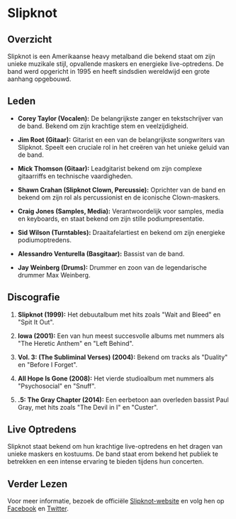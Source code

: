 # Slipknot

## Overzicht

Slipknot is een Amerikaanse heavy metalband die bekend staat om zijn unieke muzikale stijl, opvallende maskers en energieke live-optredens. De band werd opgericht in 1995 en heeft sindsdien wereldwijd een grote aanhang opgebouwd.

## Leden

- **Corey Taylor (Vocalen):** De belangrijkste zanger en tekstschrijver van de band. Bekend om zijn krachtige stem en veelzijdigheid.

- **Jim Root (Gitaar):** Gitarist en een van de belangrijkste songwriters van Slipknot. Speelt een cruciale rol in het creëren van het unieke geluid van de band.

- **Mick Thomson (Gitaar):** Leadgitarist bekend om zijn complexe gitaarriffs en technische vaardigheden.

- **Shawn Crahan (Slipknot Clown, Percussie):** Oprichter van de band en bekend om zijn rol als percussionist en de iconische Clown-maskers.

- **Craig Jones (Samples, Media):** Verantwoordelijk voor samples, media en keyboards, en staat bekend om zijn stille podiumpresentatie.

- **Sid Wilson (Turntables):** Draaitafelartiest en bekend om zijn energieke podiumoptredens.

- **Alessandro Venturella (Basgitaar):** Bassist van de band.

- **Jay Weinberg (Drums):** Drummer en zoon van de legendarische drummer Max Weinberg.

## Discografie

1. **Slipknot (1999):** Het debuutalbum met hits zoals "Wait and Bleed" en "Spit It Out".

2. **Iowa (2001):** Een van hun meest succesvolle albums met nummers als "The Heretic Anthem" en "Left Behind".

3. **Vol. 3: (The Subliminal Verses) (2004):** Bekend om tracks als "Duality" en "Before I Forget".

4. **All Hope Is Gone (2008):** Het vierde studioalbum met nummers als "Psychosocial" en "Snuff".

5. **.5: The Gray Chapter (2014):** Een eerbetoon aan overleden bassist Paul Gray, met hits zoals "The Devil in I" en "Custer".

## Live Optredens

Slipknot staat bekend om hun krachtige live-optredens en het dragen van unieke maskers en kostuums. De band staat erom bekend het publiek te betrekken en een intense ervaring te bieden tijdens hun concerten.

## Verder Lezen

Voor meer informatie, bezoek de officiële [Slipknot-website](https://slipknot1.com/) en volg hen op [Facebook](https://www.facebook.com/slipknot) en [Twitter](https://twitter.com/slipknot).

 
